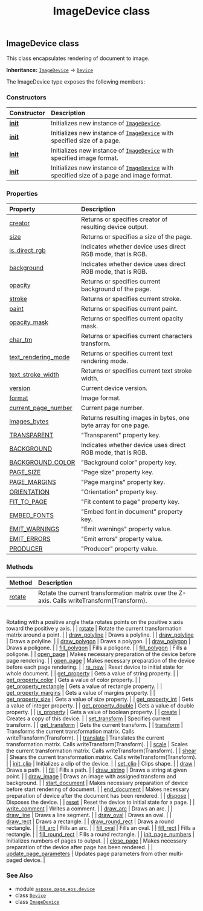 ﻿---
title: ImageDevice class
second_title: Aspose.Page for Python via .NET API References
description: 
type: docs
weight: 10
url: /python-net/aspose.page.eps.device/imagedevice/
is_root: false
---

## ImageDevice class

This class encapsulates rendering of document to image.



**Inheritance:** [`ImageDevice`](/page/python-net/aspose.page.eps.device/imagedevice) → 
[`Device`](/page/python-net/aspose.page/device)



The ImageDevice type exposes the following members:

### Constructors
| Constructor | Description |
| :- | :- |
| [__init__](/page/python-net/aspose.page.eps.device/imagedevice/__init__/#) | Initializes new instance of [`ImageDevice`](/page/python-net/aspose.page.eps.device/imagedevice). |
| [__init__](/page/python-net/aspose.page.eps.device/imagedevice/__init__/#aspose.pydrawing.Size) | Initializes new instance of [`ImageDevice`](/page/python-net/aspose.page.eps.device/imagedevice) with specified size of a page. |
| [__init__](/page/python-net/aspose.page.eps.device/imagedevice/__init__/#aspose.pydrawing.imaging.ImageFormat) | Initializes new instance of [`ImageDevice`](/page/python-net/aspose.page.eps.device/imagedevice) with specified image format. |
| [__init__](/page/python-net/aspose.page.eps.device/imagedevice/__init__/#aspose.pydrawing.Size-aspose.pydrawing.imaging.ImageFormat) | Initializes new instance of [`ImageDevice`](/page/python-net/aspose.page.eps.device/imagedevice) with specified size of a page and image format. |


### Properties
| Property | Description |
| :- | :- |
| [creator](/page/python-net/aspose.page.eps.device/imagedevice/creator) | Returns or specifies creator of resulting device output. |
| [size](/page/python-net/aspose.page.eps.device/imagedevice/size) | Returns or specifies a size of the page. |
| [is_direct_rgb](/page/python-net/aspose.page.eps.device/imagedevice/is_direct_rgb) | Indicates whether device uses direct RGB mode, that is RGB. |
| [background](/page/python-net/aspose.page.eps.device/imagedevice/background) | Indicates whether device uses direct RGB mode, that is RGB. |
| [opacity](/page/python-net/aspose.page.eps.device/imagedevice/opacity) | Returns or specifies current background of the page. |
| [stroke](/page/python-net/aspose.page.eps.device/imagedevice/stroke) | Returns or specifies current stroke. |
| [paint](/page/python-net/aspose.page.eps.device/imagedevice/paint) | Returns or specifies current paint. |
| [opacity_mask](/page/python-net/aspose.page.eps.device/imagedevice/opacity_mask) | Returns or specifies current opacity mask. |
| [char_tm](/page/python-net/aspose.page.eps.device/imagedevice/char_tm) | Returns or specifies current characters transform. |
| [text_rendering_mode](/page/python-net/aspose.page.eps.device/imagedevice/text_rendering_mode) | Returns or specifies current text rendering mode. |
| [text_stroke_width](/page/python-net/aspose.page.eps.device/imagedevice/text_stroke_width) | Returns or specifies current text stroke width. |
| [version](/page/python-net/aspose.page.eps.device/imagedevice/version) | Current device version. |
| [format](/page/python-net/aspose.page.eps.device/imagedevice/format) | Image format. |
| [current_page_number](/page/python-net/aspose.page.eps.device/imagedevice/current_page_number) | Current page number. |
| [images_bytes](/page/python-net/aspose.page.eps.device/imagedevice/images_bytes) | Returns resulting images in bytes, one byte array for one page. |
| [TRANSPARENT](/page/python-net/aspose.page.eps.device/imagedevice/transparent) | "Transparent" property key. |
| [BACKGROUND](/page/python-net/aspose.page.eps.device/imagedevice/background) | Indicates whether device uses direct RGB mode, that is RGB. |
| [BACKGROUND_COLOR](/page/python-net/aspose.page.eps.device/imagedevice/background_color) | "Background color" property key. |
| [PAGE_SIZE](/page/python-net/aspose.page.eps.device/imagedevice/page_size) | "Page size" property key. |
| [PAGE_MARGINS](/page/python-net/aspose.page.eps.device/imagedevice/page_margins) | "Page margins" property key. |
| [ORIENTATION](/page/python-net/aspose.page.eps.device/imagedevice/orientation) | "Orientation" property key. |
| [FIT_TO_PAGE](/page/python-net/aspose.page.eps.device/imagedevice/fit_to_page) | "Fit content to page" property key. |
| [EMBED_FONTS](/page/python-net/aspose.page.eps.device/imagedevice/embed_fonts) | "Embed font in document" property key. |
| [EMIT_WARNINGS](/page/python-net/aspose.page.eps.device/imagedevice/emit_warnings) | "Emit warnings" property value. |
| [EMIT_ERRORS](/page/python-net/aspose.page.eps.device/imagedevice/emit_errors) | "Emit errors" property value. |
| [PRODUCER](/page/python-net/aspose.page.eps.device/imagedevice/producer) | "Producer" property value. |


### Methods
| Method | Description |
| :- | :- |
| [rotate](/page/python-net/aspose.page.eps.device/imagedevice/rotate/#float) | Rotate the current transformation matrix over the Z-axis. Calls writeTransform(Transform).<br/>Rotating with a positive angle theta rotates points on the positive x axis<br/>toward the positive y axis. |
| [rotate](/page/python-net/aspose.page.eps.device/imagedevice/rotate/#float-float-float) | Rotate the current transformation matrix around a point. |
| [draw_polyline](/page/python-net/aspose.page.eps.device/imagedevice/draw_polyline/#list-list-int) | Draws a polyline. |
| [draw_polyline](/page/python-net/aspose.page.eps.device/imagedevice/draw_polyline/#list-list-int) | Draws a polyline. |
| [draw_polygon](/page/python-net/aspose.page.eps.device/imagedevice/draw_polygon/#list-list-int) | Draws a polygon. |
| [draw_polygon](/page/python-net/aspose.page.eps.device/imagedevice/draw_polygon/#list-list-int) | Draws a poligone. |
| [fill_polygon](/page/python-net/aspose.page.eps.device/imagedevice/fill_polygon/#list-list-int) | Fills a poligone. |
| [fill_polygon](/page/python-net/aspose.page.eps.device/imagedevice/fill_polygon/#list-list-int) | Fills a poligone. |
| [open_page](/page/python-net/aspose.page.eps.device/imagedevice/open_page/#str) | Makes necessary preparation of the device before page rendering. |
| [open_page](/page/python-net/aspose.page.eps.device/imagedevice/open_page/#float-float) | Makes necessary preparation of the device before each page rendering. |
| [re_new](/page/python-net/aspose.page.eps.device/imagedevice/re_new/#) | Reset device to initial state for whole document. |
| [get_property](/page/python-net/aspose.page.eps.device/imagedevice/get_property/#str) | Gets a value of string property. |
| [get_property_color](/page/python-net/aspose.page.eps.device/imagedevice/get_property_color/#str) | Gets a value of color property. |
| [get_property_rectangle](/page/python-net/aspose.page.eps.device/imagedevice/get_property_rectangle/#str) | Gets a value of rectangle property. |
| [get_property_margins](/page/python-net/aspose.page.eps.device/imagedevice/get_property_margins/#str) | Gets a value of margins property. |
| [get_property_size](/page/python-net/aspose.page.eps.device/imagedevice/get_property_size/#str) | Gets a value of size property. |
| [get_property_int](/page/python-net/aspose.page.eps.device/imagedevice/get_property_int/#str) | Gets a value of integer property. |
| [get_property_double](/page/python-net/aspose.page.eps.device/imagedevice/get_property_double/#str) | Gets a value of double property. |
| [is_property](/page/python-net/aspose.page.eps.device/imagedevice/is_property/#str) | Gets a value of boolean property. |
| [create](/page/python-net/aspose.page.eps.device/imagedevice/create/#) | Creates a copy of this device. |
| [set_transform](/page/python-net/aspose.page.eps.device/imagedevice/set_transform/#aspose.pydrawing.drawing2d.Matrix) | Specifies current transform. |
| [get_transform](/page/python-net/aspose.page.eps.device/imagedevice/get_transform/#) | Gets the current transform. |
| [transform](/page/python-net/aspose.page.eps.device/imagedevice/transform/#aspose.pydrawing.drawing2d.Matrix) | Transforms the current transformation matrix. Calls writeTransform(Transform). |
| [translate](/page/python-net/aspose.page.eps.device/imagedevice/translate/#float-float) | Translates the current transformation matrix. Calls writeTransform(Transform). |
| [scale](/page/python-net/aspose.page.eps.device/imagedevice/scale/#float-float) | Scales the current transformation matrix. Calls writeTransform(Transform). |
| [shear](/page/python-net/aspose.page.eps.device/imagedevice/shear/#float-float) | Shears the current transformation matrix. Calls writeTransform(Transform). |
| [init_clip](/page/python-net/aspose.page.eps.device/imagedevice/init_clip/#) | Initializes a clip of the device. |
| [set_clip](/page/python-net/aspose.page.eps.device/imagedevice/set_clip/#aspose.pydrawing.drawing2d.GraphicsPath) | Clips shape. |
| [draw](/page/python-net/aspose.page.eps.device/imagedevice/draw/#aspose.pydrawing.drawing2d.GraphicsPath) | Draws a path. |
| [fill](/page/python-net/aspose.page.eps.device/imagedevice/fill/#aspose.pydrawing.drawing2d.GraphicsPath) | Fills a path. |
| [draw_string](/page/python-net/aspose.page.eps.device/imagedevice/draw_string/#str-float-float) | Draws a string at given point. |
| [draw_image](/page/python-net/aspose.page.eps.device/imagedevice/draw_image/#aspose.pydrawing.Bitmap-aspose.pydrawing.drawing2d.Matrix-aspose.pydrawing.Color) | Draws an image with assigned transform and background. |
| [start_document](/page/python-net/aspose.page.eps.device/imagedevice/start_document/#) | Makes necessary preparation of device before start rendering of document. |
| [end_document](/page/python-net/aspose.page.eps.device/imagedevice/end_document/#) | Makes necessary preparation of device after the document has been rendered. |
| [dispose](/page/python-net/aspose.page.eps.device/imagedevice/dispose/#) | Disposes the device. |
| [reset](/page/python-net/aspose.page.eps.device/imagedevice/reset/#) | Reset the device to initial state for a page. |
| [write_comment](/page/python-net/aspose.page.eps.device/imagedevice/write_comment/#str) | Writes a comment. |
| [draw_arc](/page/python-net/aspose.page.eps.device/imagedevice/draw_arc/#float-float-float-float-float-float) | Draws an arc. |
| [draw_line](/page/python-net/aspose.page.eps.device/imagedevice/draw_line/#float-float-float-float) | Draws a line segment. |
| [draw_oval](/page/python-net/aspose.page.eps.device/imagedevice/draw_oval/#float-float-float-float) | Draws an oval. |
| [draw_rect](/page/python-net/aspose.page.eps.device/imagedevice/draw_rect/#float-float-float-float) | Draws a rectangle. |
| [draw_round_rect](/page/python-net/aspose.page.eps.device/imagedevice/draw_round_rect/#float-float-float-float-float-float) | Draws a round rectangle. |
| [fill_arc](/page/python-net/aspose.page.eps.device/imagedevice/fill_arc/#float-float-float-float-float-float) | Fills an arc. |
| [fill_oval](/page/python-net/aspose.page.eps.device/imagedevice/fill_oval/#float-float-float-float) | Fills an oval. |
| [fill_rect](/page/python-net/aspose.page.eps.device/imagedevice/fill_rect/#float-float-float-float) | Fills a rectangle. |
| [fill_round_rect](/page/python-net/aspose.page.eps.device/imagedevice/fill_round_rect/#float-float-float-float-float-float) | Fills a round rectangle. |
| [init_page_numbers](/page/python-net/aspose.page.eps.device/imagedevice/init_page_numbers/#) | Initializes numbers of pages to output. |
| [close_page](/page/python-net/aspose.page.eps.device/imagedevice/close_page/#) | Makes necessary preparation of the device after page has been rendered. |
| [update_page_parameters](/page/python-net/aspose.page.eps.device/imagedevice/update_page_parameters/#aspose.page.IMultiPageDevice) | Updates page parameters from other multi-paged device. |



### See Also
* module [`aspose.page.eps.device`](..)
* class [`Device`](/page/python-net/aspose.page/device)
* class [`ImageDevice`](/page/python-net/aspose.page.eps.device/imagedevice)
